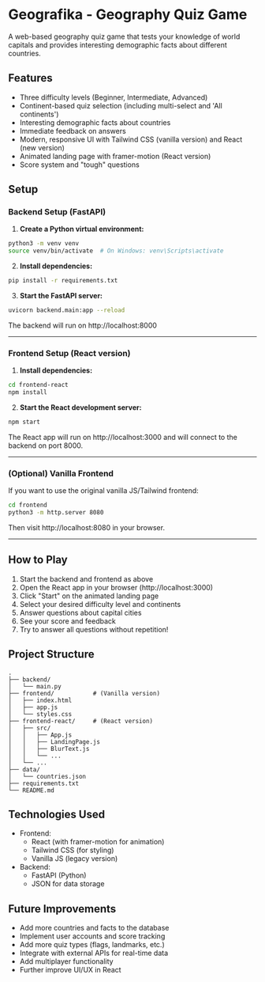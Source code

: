 # Geografika - Geography Quiz Game

A web-based geography quiz game that tests your knowledge of world capitals and provides interesting demographic facts about different countries.

## Features

- Three difficulty levels (Beginner, Intermediate, Advanced)
- Continent-based quiz selection (including multi-select and 'All continents')
- Interesting demographic facts about countries
- Immediate feedback on answers
- Modern, responsive UI with Tailwind CSS (vanilla version) and React (new version)
- Animated landing page with framer-motion (React version)
- Score system and "tough" questions

## Setup

### Backend Setup (FastAPI)

1. **Create a Python virtual environment:**
```bash
python3 -m venv venv
source venv/bin/activate  # On Windows: venv\Scripts\activate
```

2. **Install dependencies:**
```bash
pip install -r requirements.txt
```

3. **Start the FastAPI server:**
```bash
uvicorn backend.main:app --reload
```

The backend will run on http://localhost:8000

---

### Frontend Setup (React version)

1. **Install dependencies:**
```bash
cd frontend-react
npm install
```

2. **Start the React development server:**
```bash
npm start
```

The React app will run on http://localhost:3000 and will connect to the backend on port 8000.

---

### (Optional) Vanilla Frontend

If you want to use the original vanilla JS/Tailwind frontend:
```bash
cd frontend
python3 -m http.server 8080
```
Then visit http://localhost:8080 in your browser.

---

## How to Play

1. Start the backend and frontend as above
2. Open the React app in your browser (http://localhost:3000)
3. Click "Start" on the animated landing page
4. Select your desired difficulty level and continents
5. Answer questions about capital cities
6. See your score and feedback
7. Try to answer all questions without repetition!

## Project Structure

```
.
├── backend/
│   └── main.py
├── frontend/           # (Vanilla version)
│   ├── index.html
│   ├── app.js
│   └── styles.css
├── frontend-react/     # (React version)
│   ├── src/
│   │   ├── App.js
│   │   ├── LandingPage.js
│   │   ├── BlurText.js
│   │   └── ...
│   └── ...
├── data/
│   └── countries.json
├── requirements.txt
└── README.md
```

## Technologies Used

- Frontend:
  - React (with framer-motion for animation)
  - Tailwind CSS (for styling)
  - Vanilla JS (legacy version)
- Backend:
  - FastAPI (Python)
  - JSON for data storage

## Future Improvements

- Add more countries and facts to the database
- Implement user accounts and score tracking
- Add more quiz types (flags, landmarks, etc.)
- Integrate with external APIs for real-time data
- Add multiplayer functionality
- Further improve UI/UX in React 
